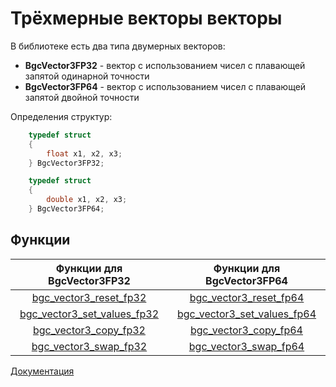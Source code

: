 # Трёхмерные векторы векторы

В библиотеке есть два типа двумерных векторов:
- **BgcVector3FP32** - вектор с использованием чисел с плавающей запятой одинарной точности
- **BgcVector3FP64** - вектор с использованием чисел с плавающей запятой двойной точности

Определения структур:

```c
    typedef struct
    {
        float x1, x2, x3;
    } BgcVector3FP32;

    typedef struct
    {
        double x1, x2, x3;
    } BgcVector3FP64;
```

## Функции

| Функции для BgcVector3FP32                                    | Функции для BgcVector3FP64                                    |
|:-------------------------------------------------------------:|:-------------------------------------------------------------:|
| [bgc_vector3_reset_fp32](vector3/reset-rus.md)                | [bgc_vector3_reset_fp64](vector3/reset-rus.md)                |
| [bgc_vector3_set_values_fp32](vector3/set-values-rus.md)      | [bgc_vector3_set_values_fp64](vector3/set-values-rus.md)      |
| [bgc_vector3_copy_fp32](vector3/copy-rus.md)                  | [bgc_vector3_copy_fp64](vector3/copy-rus.md)                  |
| [bgc_vector3_swap_fp32](vector3/swap-rus.md)                  | [bgc_vector3_swap_fp64](vector3/swap-rus.md)                  |

[Документация](intro-rus.md)
